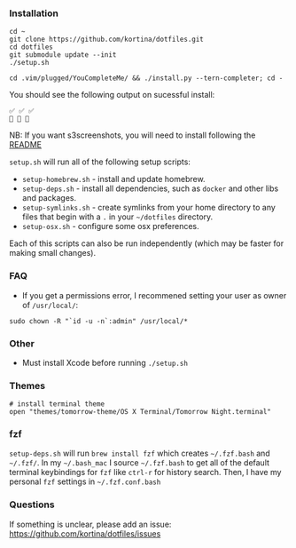 ### Installation

    cd ~
    git clone https://github.com/kortina/dotfiles.git
    cd dotfiles
    git submodule update --init
    ./setup.sh

    cd .vim/plugged/YouCompleteMe/ && ./install.py --tern-completer; cd -

You should see the following output on sucessful install:
    
    ✅ ✅ ✅
    🎉 🎉 🎉

NB: If you want s3screenshots, you will need to install following the [README](https://github.com/kortina/dotfiles/tree/master/s3screenshots)

`setup.sh` will run all of the following setup scripts: 

* `setup-homebrew.sh` - install and update homebrew.
* `setup-deps.sh` - install all dependencies, such as `docker` and other libs and packages.
* `setup-symlinks.sh` - create symlinks from your home directory to any files that begin with a `.` in your `~/dotfiles` directory.
* `setup-osx.sh` - configure some osx preferences.

Each of this scripts can also be run independently (which may be faster for making small changes).

### FAQ

* If you get a permissions error, I recommened setting your user as owner of `/usr/local/`:

```
sudo chown -R "`id -u -n`:admin" /usr/local/*
```

### Other

* Must install Xcode before running `./setup.sh`

### Themes

    # install terminal theme
    open "themes/tomorrow-theme/OS X Terminal/Tomorrow Night.terminal"


### fzf

`setup-deps.sh` will run `brew install fzf` which creates 
`~/.fzf.bash` and `~/.fzf/`. In my `~/.bash_mac` I source `~/.fzf.bash`
to get all of the default terminal keybindings for `fzf` like
`ctrl-r` for history search. Then, I have my personal `fzf` settings
in `~/.fzf.conf.bash`


### Questions

If something is unclear, please add an issue: https://github.com/kortina/dotfiles/issues
